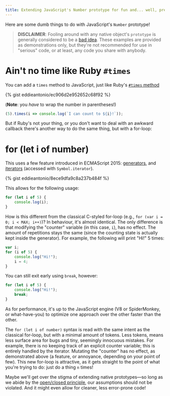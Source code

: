 ```yaml
---
title: Extending JavaScript's Number prototype for fun and... well, pretty much just for fun
---
```


Here are some dumb things to do with JavaScript's `Number` prototype!

> **DISCLAIMER**: Fooling around with any native object's `prototype` is
> generally considered to be a [bad idea][no-extend-native]. These
> examples are provided as demonstrations only, but they're not
> recommended for use in "serious" code, or at least, any code you share
> with anybody.

[no-extend-native]: http://eslint.org/docs/rules/no-extend-native.html

# Ain't no time like Ruby `#times`

You can add a `times` method to JavaScript, just like Ruby's [`#times`
method][#times]

[#times]: http://devdocs.io/ruby/integer#method-i-times

{% gist eddieantonio/ec906d2e952652c68f92 %}

(**Note**: you *have* to wrap the number in parentheses!)

~~~ javascript
(5).times(i => console.log(`I can count to ${i}!`));
~~~

But if Ruby's not your thing, or you don't want to deal with an awkward
callback there's another way to do the same thing, but with a for-loop:

# for (let i of number)

This uses a few feature introduced in ECMAScript 2015: [generators][],
and [iterators][] (accessed with `Symbol.iterator`).

[generators]: http://www.2ality.com/2015/03/es6-generators.html
[iterators]: https://developer.mozilla.org/en/docs/Web/JavaScript/Reference/Iteration_protocols

{% gist eddieantonio/8ece9dfa9c8a237b484f %}

This allows for the following usage:

~~~ javascript
for (let i of 5) {
    console.log(i);
}
~~~

How is this different from the classical C-styled for-loop (e.g., `for
(var i = 0; i < MAX; i++)`)? In behaviour, it's almost identical. The
only difference is that modifying the "counter" variable (in this case,
`i`), has no effect. The amount of repetitions stays the same (since the
counting state is actually kept inside the generator). For example, the
following will print "Hi!" 5 times:

~~~ javascript
var i;
for (i of 5) {
    console.log("Hi!");
    i = 4;
}
~~~

You can still exit early using `break`, however:

~~~ javascript
for (let i of 5) {
    console.log("Hi!");
    break;
}
~~~

As for performance, it's up to the JavaScript engine (V8 or
SpiderMonkey, or what-have-you) to optimize one approach over the other
faster than the other.

The `for (let i of number)` syntax is read with the same intent as the
classical for-loop, but with a minimal amount of tokens. Less tokens,
means less surface area for bugs and tiny, seemingly innocuous mistakes.
For example, there is no keeping track of an explicit counter variable;
this is entirely handled by the iterator. Mutating the "counter" has no
effect, as demonstrated above (a feature, or annoyance, depending on
your point of few). This new for-loop is attractive, as it gets straight
to the point of what you're trying to do: just do a thing `n` times!

Maybe we'll get over the stigma of extending native prototypes—so long
as we abide by the [open/closed principle][ocp], our assumptions should
not be violated. And it might even allow for cleaner, less error-prone
code!

[ocp]: https://en.wikipedia.org/wiki/Open/closed_principle
